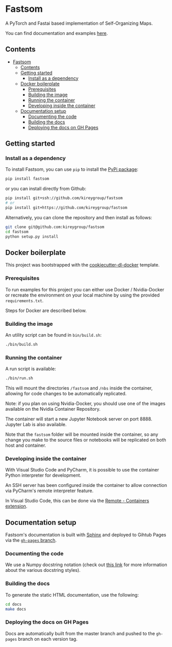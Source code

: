 # Fastsom

A PyTorch and Fastai based implementation of Self-Organizing Maps.

You can find documentation and examples [here](https://kireygroup.github.io/fastsom/).

## Contents

- [Fastsom](#fastsom)
  - [Contents](#contents)
  - [Getting started](#getting-started)
    - [Install as a dependency](#install-as-a-dependency)
  - [Docker boilerplate](#docker-boilerplate)
    - [Prerequisites](#prerequisites)
    - [Building the image](#building-the-image)
    - [Running the container](#running-the-container)
    - [Developing inside the container](#developing-inside-the-container)
  - [Documentation setup](#documentation-setup)
    - [Documenting the code](#documenting-the-code)
    - [Building the docs](#building-the-docs)
    - [Deploying the docs on GH Pages](#deploying-the-docs-on-gh-pages)

## Getting started

### Install as a dependency

To install Fastsom, you can use `pip` to install the [PyPi package](https://pypi.org/project/fastsom/):

```bash
pip install fastsom
```

or you can install directly from Github:

```bash
pip install git+ssh://github.com/kireygroup/fastsom
# or
pip install git+https://github.com/kireygroup/fastsom
```

Alternatively, you can clone the repository and then install as follows:

```bash
git clone git@github.com:kireygroup/fastsom
cd fastsom
python setup.py install
```

## Docker boilerplate

This project was bootstrapped with the [cookiecutter-dl-docker](https://github.com/rsayn/cookiecutter-dl-docker) template.

### Prerequisites

To run examples for this project you can either use Docker / Nvidia-Docker or recreate the environment on your local machine by using the provided `requirements.txt`.

Steps for Docker are described below.

### Building the image

An utility script can be found in `bin/build.sh`:

```bash
./bin/build.sh
```

### Running the container

A run script is available:

```bash
./bin/run.sh
```

This will mount the directories `/fastsom` and `/nbs` inside the container, allowing for code changes to be automatically replicated.

Note: if you plan on using Nvidia-Docker, you should use one of the images available on the Nvidia Container Repository.

The container will start a new Jupyter Notebook server on port 8888. Jupyter Lab is also available.

Note that the `fastsom` folder will be mounted inside the container, so any change you make to the source files or notebooks will be replicated on both host and container.

### Developing inside the container

With Visual Studio Code and PyCharm, it is possible to use the container Python interpreter for development.

An SSH server has been configured inside the container to allow connection via PyCharm's remote interpreter feature.

In Visual Studio Code, this can be done via the [Remote - Containers extension](https://marketplace.visualstudio.com/items?itemName=ms-vscode-remote.remote-containers).

## Documentation setup

Fastsom's documentation is built with [Sphinx](https://www.sphinx-doc.org/) and deployed to Gihtub Pages via the [`gh-pages` branch](https://github.com/kireygroup/fastsom/tree/gh-pages).

### Documenting the code

We use a Numpy docstring notation (check out [this link](http://www.sphinx-doc.org/en/master/usage/extensions/napoleon.html) for more information about the various docstring styles).

### Building the docs

To generate the static HTML documentation, use the following:

```bash
cd docs
make docs
```

### Deploying the docs on GH Pages

Docs are automatically built from the master branch and pushed to the `gh-pages` branch on each version tag.
